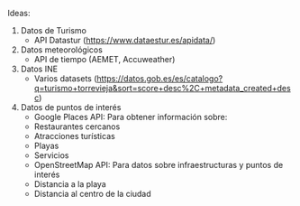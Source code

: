 Ideas:
1. Datos de Turismo
    - API Datastur (https://www.dataestur.es/apidata/)
1. Datos meteorológicos
    - API de tiempo (AEMET, Accuweather)
1. Datos INE
    - Varios datasets (https://datos.gob.es/es/catalogo?q=turismo+torrevieja&sort=score+desc%2C+metadata_created+desc)
1. Datos de puntos de interés
    - Google Places API: Para obtener información sobre:
    - Restaurantes cercanos
    - Atracciones turísticas
    - Playas
    - Servicios
    - OpenStreetMap API: Para datos sobre infraestructuras y puntos de interés
    - Distancia a la playa
    - Distancia al centro de la ciudad

